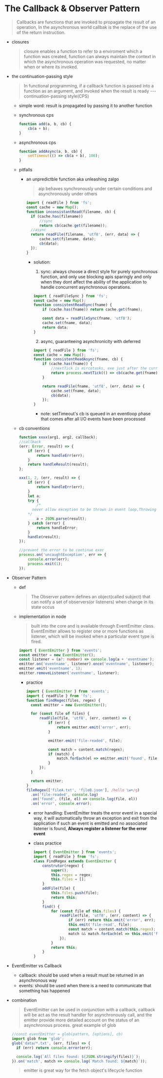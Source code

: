 # The Callback & Observer Pattern

> Callbacks are functions that are invoked to propagate the result of an operation, In the asynchronous world callbak is the replace of the use of the return instruction.

- closures

  > closure enables a function to refer to a enviroment which a function was created, function can always maintain the context in which the asynchronous operation was requested, no matter when or where its invoked.

- the continuation-passing style

  > In functional programming, if a callback function is passed into a function as an argument, and invoked when the result is ready --- continuation-passing style(CPS)

  - simple word: result is propagated by passing it to another function
  - synchronous cps
    ```ts
    function add(a, b, cb) {
    	cb(a + b);
    }
    ```
  - asynchronous cps
    ```ts
    function addAsync(a, b, cb) {
    	setTimeout(() => cb(a + b), 100);
    }
    ```
  - pitfalls

    - an unpredictble function aka unleashing zalgo

      > aip behaves synchronously under certain conditions and asynchronously under others

      ```ts
      import { readFile } from 'fs';
      const cache = new Map();
      function inconsistantRead(filename, cb) {
      	if (cache.has(filename))
      		//sync
      		return cb(cache.get(filename));
      	//async
      	return readFile(filename, 'utf8', (err, data) => {
      		cache.set(filename, data);
      		cb(data);
      	});
      }
      ```

      - solution:

        1. sync: always choose a direct style for purely synchronous function, and only use blocking apis sparingly and only when they dont affect the ability of the application to handle concurrent asynchronous operations.

        ```ts
        import { readFileSync } from 'fs';
        const cache = new Map();
        function consistentReadSync(fname) {
        	if (cache.has(fname)) return cache.get(fname);

        	const data = readFileSync(fname, 'utf8');
        	cache.set(fname, data);
        	return data;
        }
        ```

        2. async, guaranteeing asynchronicity with deferred

        ```ts
        import { readFile } from 'fs';
        const cache = new Map();
        function consistentReadAsync(fname, cb) {
        	if (cache.has(fname)) {
        		//nextTick is mircotasks, exe just after the current operation completes, even before any other I/O event is fired
        		return process.nextTick(() => cb(cache.get(fname)));
        	}

        	return readFile(fname, 'utf8', (err, data) => {
        		cache.set(fname, data);
        		cb(data);
        	});
        }
        ```

        - note: setTimeout's cb is queued in an eventloop phase that comes after all I/O events have been processed

  - cb conventions

    ```ts
    function xxxx(arg1, arg2, callback);
    //callback
    (err: Error, result) => {
    	if (err) {
    		return handleErr(err);
    	}
    	return handleResult(result);
    };

    xxx(1, 2, (err, result) => {
    	if (err) {
    		return handleErr(err);
    	}
    	let a;
    	try {
    		/*
          never allow exception to be thrown in event loop,Throwing an error inside an asynchronous callback would cause the error to jump up to the event loop, so it would never be propagated to the next callback. In Node.js, this is an unrecoverable state and the application would simply exit with a non-zero exit code, printing the stack trace to the stderr interface.
        */
    		a = JSON.parse(result);
    	} catch (error) {
    		return handleError;
    	}
    	handle(result);
    });

    //prevent the error to be continue exec
    process.on('uncaughtException', err => {
    	console.error(err);
    	process.exit(1);
    });
    ```

- Observer Pattern

  - def
    > The Observer pattern defines an object(called subject) that can notify a set of observers(or listeners) when change in its state occus
  - implementation in node

    > built into the core and is available through EventEmitter class. EventEmitter allows to register one or more functions as listener, which will be invoked when a particular event type is fired.

    ```ts
    import { EventEmitter } from 'events';
    const emitter = new EventEmitter();
    const listener = (a?: number) => console.log(a + 'eventname');
    emitter.on('eventname', listener).once('eventname', listener);
    emitter.emit('eventname', 1);
    emitter.removeListener('eventname', listener);
    ```

    - practice

      ```ts
      import { EventEmitter } from 'events';
      import { readFile } from 'fs';
      function findRegec(files, regex) {
      	const emitter = new EventEmitter();

      	for (const file of files) {
      		readFile(file, 'utf8', (err, content) => {
      			if (err) {
      				return emitter.emit('error', err);
      			}

      			emitter.emit('file-readed', file);

      			const match = content.match(regex);
      			if (match) {
      				match.forEach(el => emitter.emit('found', file, el));
      			}
      		});
      	}

      	return emitter;
      }
      fileRegex(['fileA.txt', 'fileB.json'], /hello \w+/g)
      	.on('file-readed', console.log)
      	.on('found', (file, el) => console.log(file, el))
      	.on('error', console.error);
      ```

      - error handling: EventEmitter treats the error event in a special way, it will automatically throw an exception and exit from the application if such an event is emitted and no associated listener is found, <b>Always register a listener for the error event</b>

      - class practice

        ```ts
        import { EventEmitter } from 'events';
        import { readFile } from 'fs';
        class FindRegex extends EventEmitter {
        	construtor(regex) {
        		super();
        		this.regex = regex;
        		this.files = [];
        	}
        	addFile(file) {
        		this.files.push(file);
        		return this;
        	}
        	find() {
        		for (const file of this.files) {
        			readFile(file, 'utf8', (err, content) => {
        				if (err) return this.emit('error', err);
        				this.emit('file-read', file);
        				const match = content.match(this.regex);
        				match && match.forEach(el => this.emit('found', file, el));
        			});
        		}
        		return this;
        	}
        }
        ```

- EventEmitter vs Callback

  - callback: should be used when a result must be returned in an asynchronous way
  - events: should be used when there is a need to communicate that something has happened

- combination

  > EventEmitter can be used in conjunction with a callback, callback will be act as the result handler for asynchronously call, and the emitter provide more detailed account on the status of an asynchronous process. great example of glob

  ```ts
  //const eventEmitter = glob(pattern, [options], cb)
  import glob from 'glob';
  glob('data/*.txt', (err, files) => {
  	if (err) return console.error(err);

  	console.log(`All files found: ${JSON.stringify(files)}`);
  }).on('match', match => console.log(`Match found: ${match}`));
  ```

  > emitter is great way for the fetch object's lifecycle function
